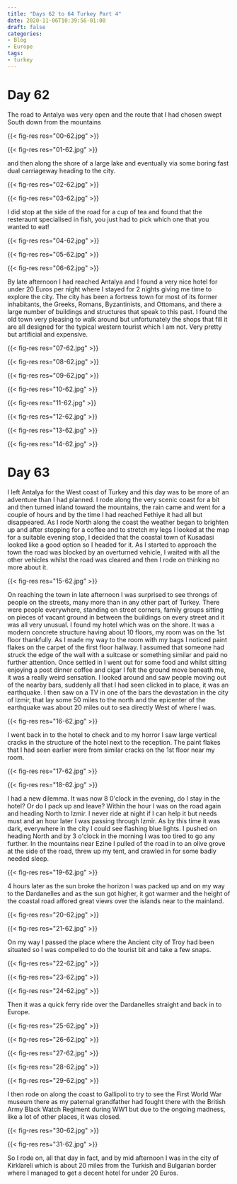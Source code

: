 ```yaml
---
title: "Days 62 to 64 Turkey Part 4"
date: 2020-11-06T10:39:56-01:00
draft: false
categories:
- Blog
- Europe
tags:
- turkey
---
```


# Day 62

The road to Antalya was very open and the route that I had chosen swept South down from the mountains 

{{< fig-res res="00-62.jpg" >}}

{{< fig-res res="01-62.jpg" >}}

and then along the shore of a large lake and eventually via some boring fast dual carriageway heading to the city.


{{< fig-res res="02-62.jpg" >}}

{{< fig-res res="03-62.jpg" >}}

I did stop at the side of the road for a cup of tea and found that the resteraunt specialised in fish, you just had to pick which one that you wanted to eat! 


{{< fig-res res="04-62.jpg" >}}

{{< fig-res res="05-62.jpg" >}}

{{< fig-res res="06-62.jpg" >}}

By late afternoon I had reached Antalya and I found a very nice hotel for under 20 Euros per night where I stayed for 2 nights giving me time to explore the city. The city has been a fortress town for most of its former inhabitants, the Greeks, Romans, Byzantinists, and Ottomans, and there a large number of buildings and structures that speak to this past. I found the old town very pleasing to walk around but unfortunately the shops that fill it are all designed for the typical western tourist which I am not. Very pretty but artificial and expensive.

{{< fig-res res="07-62.jpg" >}}

{{< fig-res res="08-62.jpg" >}}

{{< fig-res res="09-62.jpg" >}}

{{< fig-res res="10-62.jpg" >}}

{{< fig-res res="11-62.jpg" >}}

{{< fig-res res="12-62.jpg" >}}

{{< fig-res res="13-62.jpg" >}}

{{< fig-res res="14-62.jpg" >}}

# Day 63

I left Antalya for the West coast of Turkey and this day was to be more of an adventure than I had planned. I rode along the very scenic coast for a bit and then turned inland toward the mountains, the rain came and went for a couple of hours and by the time I had reached Fethiye it had all but disappeared. As I rode North along the coast the weather began to brighten up and after stopping for a coffee and to stretch my legs I looked at the map for a suitable evening stop, I decided that the coastal town of Kusadasi looked like a good option so I headed for it. As I started to approach the town the road was blocked by an overturned vehicle, I waited with all the other vehicles whilst the road was cleared and then I rode on thinking no more about it. 

{{< fig-res res="15-62.jpg" >}}

On reaching the town in late afternoon I was surprised to see throngs of people on the streets, many more than in any other part of Turkey. There were people everywhere, standing on street corners, family groups sitting on pieces of vacant ground in between the buildings on every street and it was all very unusual. I found my hotel which was on the shore. It was a modern concrete structure having about 10 floors, my room was on the 1st floor thankfully. As I made my way to the room with my bags I noticed paint flakes on the carpet of the first floor hallway. I assumed that someone had struck the edge of the wall with a suitcase or something similar and paid no further attention. Once settled in I went out for some food and whilst sitting enjoying a post dinner coffee and cigar I felt the ground move beneath me, it was a really weird sensation. I looked around and saw people moving out of the nearby bars, suddenly all that I had seen clicked in to place, it was an earthquake. I then saw on a TV in one of the bars the devastation in the city of Izmir, that lay some 50 miles to the north and the epicenter of the earthquake was about 20 miles out to sea directly West of where I was. 

{{< fig-res res="16-62.jpg" >}}

I went back in to the hotel to check and to my horror I saw large vertical cracks in the structure of the hotel next to the reception. The paint flakes that I had seen earlier were from similar cracks on the 1st floor near my room.

{{< fig-res res="17-62.jpg" >}}

{{< fig-res res="18-62.jpg" >}}

I had a new dilemma. It was now 8 0'clock in the evening, do I stay in the hotel? Or do I pack up and leave? Within the hour I was on the road again and heading North to Izmir. I never ride at night if I can help it but needs must and an hour later I was passing through Izmir. As by this time it was dark, everywhere in the city I could see flashing blue lights. I pushed on heading North and by 3 o'clock in the morning I was too tired to go any further. In the mountains near Ezine I pulled of the road in to an olive grove at the side of the road, threw up my tent, and crawled in for some badly needed sleep.

{{< fig-res res="19-62.jpg" >}}

4 hours later as the sun broke the horizon I was packed up and on my way to the Dardanelles and as the sun got higher, it got warmer and the height of the coastal road affored great views over the islands near to the mainland.

{{< fig-res res="20-62.jpg" >}}

{{< fig-res res="21-62.jpg" >}}

On my way I passed the place where the Ancient city of Troy had been situated so I was compelled to do the tourist bit and take a few snaps.

{{< fig-res res="22-62.jpg" >}}

{{< fig-res res="23-62.jpg" >}}

{{< fig-res res="24-62.jpg" >}}

Then it was a quick ferry ride over the Dardanelles straight and back in to Europe.

{{< fig-res res="25-62.jpg" >}}

{{< fig-res res="26-62.jpg" >}}

{{< fig-res res="27-62.jpg" >}}

{{< fig-res res="28-62.jpg" >}}

{{< fig-res res="29-62.jpg" >}}

I then rode on along the coast to Gallipoli to try to see the First World War museum there as my paternal grandfather had fought there with the British Army Black Watch Regiment during WW1 but due to the ongoing madness, like a lot of other places, it was closed.

{{< fig-res res="30-62.jpg" >}}

{{< fig-res res="31-62.jpg" >}}

So I rode on, all that day in fact, and by mid afternoon I was in the city of Kirklareli which is about 20 miles from the Turkish and Bulgarian border where I managed to get a decent hotel for under 20 Euros.
